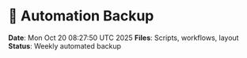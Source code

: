 # 🔄 Automation Backup
**Date**: Mon Oct 20 08:27:50 UTC 2025
**Files**: Scripts, workflows, layout
**Status**: Weekly automated backup
